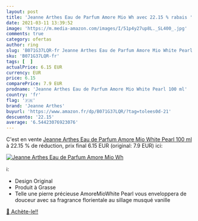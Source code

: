 ```yaml
---
layout: post
title: 'Jeanne Arthes Eau de Parfum Amore Mio Wh avec 22.15 % rabais '
date: 2021-03-11 13:39:52
image: 'https://m.media-amazon.com/images/I/51p4y27up8L._SL400_.jpg'
comments: true
category: ofertas
author: ring
slug: 'B071G37LQR-fr Jeanne Arthes Eau de Parfum Amore Mio White Pearl 100 ml'
sku: 'B071G37LQR-fr'
tags: [  ]
actualPrice: 6.15 EUR
currency: EUR
price: 6.15
comparePrice: 7.9 EUR
prodname: 'Jeanne Arthes Eau de Parfum Amore Mio White Pearl 100 ml'
country: 'fr'
flag: '🇫🇷'
brand: 'Jeanne Arthes'
buyurl: 'https://www.amazon.fr/dp/B071G37LQR/?tag=tolees0d-21'
descuento: '22.15'
average: '6.54423076923076'
---
```


C'est en vente [Jeanne Arthes Eau de Parfum Amore Mio White Pearl 100 ml](https://www.amazon.fr/dp/B071G37LQR/?tag=tolees0d-21)  à  22.15 % de réduction, prix final  6.15 EUR (original: 7.9 EUR) ici:

[![Jeanne Arthes Eau de Parfum Amore Mio Wh](https://m.media-amazon.com/images/I/51p4y27up8L._SL400_.jpg)](https://www.amazon.fr/dp/B071G37LQR/?tag=tolees0d-21)

ℹ️:

- Design Original
- Produit à Grasse
- Telle une pierre précieuse AmoreMioWhite Pearl vous enveloppera de douceur avec sa fragrance florientale au sillage musqué vanille

[🛒 Achète-le!!](https://www.amazon.fr/dp/B071G37LQR/?tag=tolees0d-21)
